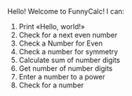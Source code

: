 Hello! Welcome to FunnyCalc!
I can:
1. Print «Hello, world!»
2. Check for a next even number
3. Check a Number for Even
4. Check a number for symmetry
5. Calculate sum of number digits
6. Get number of number digits
7. Enter a number to a power
8. Check for a number
